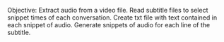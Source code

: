 Objective: Extract audio from a video file. Read subtitle files to select snippet times of each conversation. Create txt file with text contained in each snippet of audio. Generate snippets of audio for each line of the subtitle.


